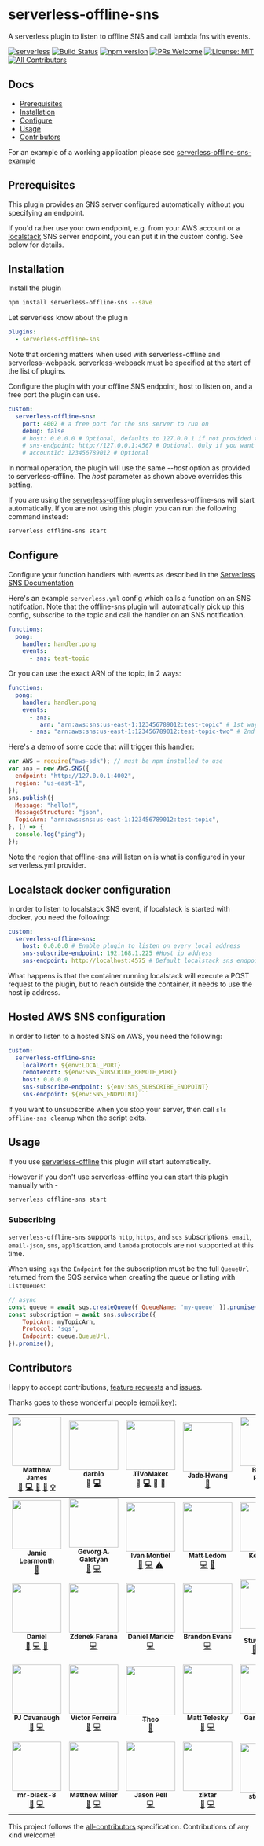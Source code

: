 # serverless-offline-sns
A serverless plugin to listen to offline SNS and call lambda fns with events.

[![serverless](http://public.serverless.com/badges/v3.svg)](http://www.serverless.com)
[![Build Status](https://travis-ci.org/mj1618/serverless-offline-sns.svg?branch=master)](https://travis-ci.org/mj1618/serverless-offline-sns)
[![npm version](https://badge.fury.io/js/serverless-offline-sns.svg)](https://badge.fury.io/js/serverless-offline-sns)
[![PRs Welcome](https://img.shields.io/badge/PRs-welcome-brightgreen.svg)](#contributing)
[![License: MIT](https://img.shields.io/badge/License-MIT-yellow.svg)](https://opensource.org/licenses/MIT)
[![All Contributors](https://img.shields.io/badge/all_contributors-33-orange.svg?style=flat-square)](#contributors)


## Docs
- [Prerequisites](#prerequisites)
- [Installation](#installation)
- [Configure](#configure)
- [Usage](#usage)
- [Contributors](#contributors)

For an example of a working application please see [serverless-offline-sns-example](https://github.com/mj1618/serverless-offline-sns-example)

## Prerequisites

This plugin provides an SNS server configured automatically without you specifying an endpoint.

If you'd rather use your own endpoint, e.g. from your AWS account or a [localstack](https://github.com/localstack/localstack) SNS server endpoint, you can put it in the custom config. See below for details.

## Installation

Install the plugin
```bash
npm install serverless-offline-sns --save
```

Let serverless know about the plugin
```YAML
plugins:
  - serverless-offline-sns
```

Note that ordering matters when used with serverless-offline and serverless-webpack. serverless-webpack must be specified at the start of the list of plugins.

Configure the plugin with your offline SNS endpoint, host to listen on, and a free port the plugin can use.

```YAML
custom:
  serverless-offline-sns:
    port: 4002 # a free port for the sns server to run on
    debug: false
    # host: 0.0.0.0 # Optional, defaults to 127.0.0.1 if not provided to serverless-offline
    # sns-endpoint: http://127.0.0.1:4567 # Optional. Only if you want to use a custom endpoint
    # accountId: 123456789012 # Optional
```

In normal operation, the plugin will use the same *--host* option as provided to serverless-offline. The *host* parameter as shown above overrides this setting.

If you are using the [serverless-offline](https://github.com/dherault/serverless-offline) plugin serverless-offline-sns will start automatically. If you are not using this plugin you can run the following command instead:
```bash
serverless offline-sns start
```

## Configure

Configure your function handlers with events as described in the [Serverless SNS Documentation](https://serverless.com/framework/docs/providers/aws/events/sns/)

Here's an example `serverless.yml` config which calls a function on an SNS notifcation. Note that the offline-sns plugin will automatically pick up this config, subscribe to the topic and call the handler on an SNS notification.

```YAML
functions:
  pong:
    handler: handler.pong
    events:
      - sns: test-topic
```

Or you can use the exact ARN of the topic, in 2 ways:
```YAML
functions:
  pong:
    handler: handler.pong
    events:
      - sns:
         arn: "arn:aws:sns:us-east-1:123456789012:test-topic" # 1st way
      - sns: "arn:aws:sns:us-east-1:123456789012:test-topic-two" # 2nd way
```

Here's a demo of some code that will trigger this handler:

```javascript
var AWS = require("aws-sdk"); // must be npm installed to use
var sns = new AWS.SNS({
  endpoint: "http://127.0.0.1:4002",
  region: "us-east-1",
});
sns.publish({
  Message: "hello!",
  MessageStructure: "json",
  TopicArn: "arn:aws:sns:us-east-1:123456789012:test-topic",
}, () => {
  console.log("ping");
});
```

Note the region that offline-sns will listen on is what is configured in your serverless.yml provider.

## Localstack docker configuration
In order to listen to localstack SNS event, if localstack is started with docker, you need the following:
```YAML
custom:
  serverless-offline-sns:
    host: 0.0.0.0 # Enable plugin to listen on every local address
    sns-subscribe-endpoint: 192.168.1.225 #Host ip address
    sns-endpoint: http://localhost:4575 # Default localstack sns endpoint
```
What happens is that the container running localstack will execute a POST request to the plugin, but to reach outside the container, it needs to use the host ip address.

## Hosted AWS SNS configuration

In order to listen to a hosted SNS on AWS, you need the following:
```YAML
custom:
  serverless-offline-sns:
    localPort: ${env:LOCAL_PORT}
    remotePort: ${env:SNS_SUBSCRIBE_REMOTE_PORT}
    host: 0.0.0.0
    sns-subscribe-endpoint: ${env:SNS_SUBSCRIBE_ENDPOINT}
    sns-endpoint: ${env:SNS_ENDPOINT}```
```

If you want to unsubscribe when you stop your server, then call `sls offline-sns cleanup` when the script exits.

## Usage

If you use [serverless-offline](https://github.com/dherault/serverless-offline) this plugin will start automatically.

However if you don't use serverless-offline you can start this plugin manually with -
```bash
serverless offline-sns start
```

### Subscribing

`serverless-offline-sns` supports `http`, `https`, and `sqs` subscriptions. `email`, `email-json`,
`sms`, `application`, and `lambda` protocols are not supported at this time.

When using `sqs` the `Endpoint` for the subscription must be the full `QueueUrl` returned from
the SQS service when creating the queue or listing with `ListQueues`:

```javascript
// async
const queue = await sqs.createQueue({ QueueName: 'my-queue' }).promise();
const subscription = await sns.subscribe({
    TopicArn: myTopicArn,
    Protocol: 'sqs',
    Endpoint: queue.QueueUrl,
}).promise();
```

## Contributors

Happy to accept contributions, [feature requests](https://github.com/mj1618/serverless-offline-sns/issues) and [issues](https://github.com/mj1618/serverless-offline-sns/issues).

Thanks goes to these wonderful people ([emoji key](https://github.com/kentcdodds/all-contributors#emoji-key)):

<!-- ALL-CONTRIBUTORS-LIST:START - Do not remove or modify this section -->
| [<img src="https://avatars0.githubusercontent.com/u/6138817?v=4" width="100px;"/><br /><sub><b>Matthew James</b></sub>](https://github.com/mj1618)<br />[💬](#question-mj1618 "Answering Questions") [💻](https://github.com/mj1618/serverless-offline-sns/commits?author=mj1618 "Code") [🎨](#design-mj1618 "Design") [📖](https://github.com/mj1618/serverless-offline-sns/commits?author=mj1618 "Documentation") [💡](#example-mj1618 "Examples") | [<img src="https://avatars0.githubusercontent.com/u/517620?v=4" width="100px;"/><br /><sub><b>darbio</b></sub>](https://github.com/darbio)<br />[🐛](https://github.com/mj1618/serverless-offline-sns/issues?q=author%3Adarbio "Bug reports") [💻](https://github.com/mj1618/serverless-offline-sns/commits?author=darbio "Code") | [<img src="https://avatars2.githubusercontent.com/u/5116271?v=4" width="100px;"/><br /><sub><b>TiVoMaker</b></sub>](https://github.com/TiVoMaker)<br />[🐛](https://github.com/mj1618/serverless-offline-sns/issues?q=author%3ATiVoMaker "Bug reports") [💻](https://github.com/mj1618/serverless-offline-sns/commits?author=TiVoMaker "Code") [🎨](#design-TiVoMaker "Design") [📖](https://github.com/mj1618/serverless-offline-sns/commits?author=TiVoMaker "Documentation") | [<img src="https://avatars3.githubusercontent.com/u/32281536?v=4" width="100px;"/><br /><sub><b>Jade Hwang</b></sub>](https://github.com/jadehwangsonos)<br />[🐛](https://github.com/mj1618/serverless-offline-sns/issues?q=author%3Ajadehwangsonos "Bug reports") | [<img src="https://avatars1.githubusercontent.com/u/933251?v=4" width="100px;"/><br /><sub><b>Bennett Rogers</b></sub>](https://github.com/bennettrogers)<br />[🐛](https://github.com/mj1618/serverless-offline-sns/issues?q=author%3Abennettrogers "Bug reports") [💻](https://github.com/mj1618/serverless-offline-sns/commits?author=bennettrogers "Code") | [<img src="https://avatars2.githubusercontent.com/u/9253219?v=4" width="100px;"/><br /><sub><b>Julius Breckel</b></sub>](https://github.com/jbreckel)<br />[💻](https://github.com/mj1618/serverless-offline-sns/commits?author=jbreckel "Code") [💡](#example-jbreckel "Examples") [⚠️](https://github.com/mj1618/serverless-offline-sns/commits?author=jbreckel "Tests") | [<img src="https://avatars1.githubusercontent.com/u/29059474?v=4" width="100px;"/><br /><sub><b>RainaWLK</b></sub>](https://github.com/RainaWLK)<br />[🐛](https://github.com/mj1618/serverless-offline-sns/issues?q=author%3ARainaWLK "Bug reports") [💻](https://github.com/mj1618/serverless-offline-sns/commits?author=RainaWLK "Code") |
| :---: | :---: | :---: | :---: | :---: | :---: | :---: |
| [<img src="https://avatars2.githubusercontent.com/u/33498?v=4" width="100px;"/><br /><sub><b>Jamie Learmonth</b></sub>](http://www.boxlightmedia.com)<br />[🐛](https://github.com/mj1618/serverless-offline-sns/issues?q=author%3Ajamiel "Bug reports") | [<img src="https://avatars2.githubusercontent.com/u/2598355?v=4" width="100px;"/><br /><sub><b>Gevorg A. Galstyan</b></sub>](https://github.com/gevorggalstyan)<br />[🐛](https://github.com/mj1618/serverless-offline-sns/issues?q=author%3Agevorggalstyan "Bug reports") [💻](https://github.com/mj1618/serverless-offline-sns/commits?author=gevorggalstyan "Code") | [<img src="https://avatars3.githubusercontent.com/u/412382?v=4" width="100px;"/><br /><sub><b>Ivan Montiel</b></sub>](https://idmontie.github.io)<br />[🐛](https://github.com/mj1618/serverless-offline-sns/issues?q=author%3Aidmontie "Bug reports") [💻](https://github.com/mj1618/serverless-offline-sns/commits?author=idmontie "Code") [⚠️](https://github.com/mj1618/serverless-offline-sns/commits?author=idmontie "Tests") | [<img src="https://avatars0.githubusercontent.com/u/205515?v=4" width="100px;"/><br /><sub><b>Matt Ledom</b></sub>](https://github.com/mledom)<br />[💻](https://github.com/mj1618/serverless-offline-sns/commits?author=mledom "Code") [🎨](#design-mledom "Design") | [<img src="https://avatars3.githubusercontent.com/u/2430033?v=4" width="100px;"/><br /><sub><b>Keith Kirk</b></sub>](http://kmfk.io)<br />[💻](https://github.com/mj1618/serverless-offline-sns/commits?author=kmfk "Code") [🎨](#design-kmfk "Design") | [<img src="https://avatars1.githubusercontent.com/u/679761?v=4" width="100px;"/><br /><sub><b>Kobi Meirson</b></sub>](https://github.com/kobim)<br />[💻](https://github.com/mj1618/serverless-offline-sns/commits?author=kobim "Code") | [<img src="https://avatars2.githubusercontent.com/u/2048655?v=4" width="100px;"/><br /><sub><b>Steve Green</b></sub>](https://github.com/lagnat)<br />[💻](https://github.com/mj1618/serverless-offline-sns/commits?author=lagnat "Code") |
| [<img src="https://avatars1.githubusercontent.com/u/334487?v=4" width="100px;"/><br /><sub><b>Daniel</b></sub>](http://dandoes.net)<br />[🐛](https://github.com/mj1618/serverless-offline-sns/issues?q=author%3ADanielSchaffer "Bug reports") [💻](https://github.com/mj1618/serverless-offline-sns/commits?author=DanielSchaffer "Code") [🎨](#design-DanielSchaffer "Design") | [<img src="https://avatars2.githubusercontent.com/u/592682?v=4" width="100px;"/><br /><sub><b>Zdenek Farana</b></sub>](https://zdenekfarana.com/)<br />[💻](https://github.com/mj1618/serverless-offline-sns/commits?author=byF "Code") | [<img src="https://avatars3.githubusercontent.com/u/80440?v=4" width="100px;"/><br /><sub><b>Daniel Maricic</b></sub>](https://woss.io)<br />[💻](https://github.com/mj1618/serverless-offline-sns/commits?author=woss "Code") | [<img src="https://avatars1.githubusercontent.com/u/542245?v=4" width="100px;"/><br /><sub><b>Brandon Evans</b></sub>](http://www.brandonmevans.com)<br />[💻](https://github.com/mj1618/serverless-offline-sns/commits?author=BrandonE "Code") | [<img src="https://avatars0.githubusercontent.com/u/1598537?v=4" width="100px;"/><br /><sub><b>AJ Stuyvenberg</b></sub>](https://aaronstuyvenberg.com)<br />[💬](#question-astuyve "Answering Questions") [💻](https://github.com/mj1618/serverless-offline-sns/commits?author=astuyve "Code") [⚠️](https://github.com/mj1618/serverless-offline-sns/commits?author=astuyve "Tests") | [<img src="https://avatars1.githubusercontent.com/u/16331726?v=4" width="100px;"/><br /><sub><b>justin.kruse</b></sub>](https://github.com/jkruse14)<br />[⚠️](https://github.com/mj1618/serverless-offline-sns/commits?author=jkruse14 "Tests") [💻](https://github.com/mj1618/serverless-offline-sns/commits?author=jkruse14 "Code") | [<img src="https://avatars2.githubusercontent.com/u/6473775?v=4" width="100px;"/><br /><sub><b>Clement134</b></sub>](https://github.com/Clement134)<br />[🐛](https://github.com/mj1618/serverless-offline-sns/issues?q=author%3AClement134 "Bug reports") [💻](https://github.com/mj1618/serverless-offline-sns/commits?author=Clement134 "Code") |
| [<img src="https://avatars3.githubusercontent.com/u/33069039?v=4" width="100px;"/><br /><sub><b>PJ Cavanaugh</b></sub>](https://github.com/pjcav)<br />[🐛](https://github.com/mj1618/serverless-offline-sns/issues?q=author%3Apjcav "Bug reports") [💻](https://github.com/mj1618/serverless-offline-sns/commits?author=pjcav "Code") | [<img src="https://avatars3.githubusercontent.com/u/25830138?v=4" width="100px;"/><br /><sub><b>Victor Ferreira</b></sub>](https://github.com/victorsferreira)<br />[🐛](https://github.com/mj1618/serverless-offline-sns/issues?q=author%3Avictorsferreira "Bug reports") [💻](https://github.com/mj1618/serverless-offline-sns/commits?author=victorsferreira "Code") | [<img src="https://avatars2.githubusercontent.com/u/12129589?v=4" width="100px;"/><br /><sub><b>Theo</b></sub>](https://github.com/shierro)<br />[📖](https://github.com/mj1618/serverless-offline-sns/commits?author=shierro "Documentation") | [<img src="https://avatars0.githubusercontent.com/u/47985584?v=4" width="100px;"/><br /><sub><b>Matt Telesky</b></sub>](https://github.com/mteleskycmp)<br />[🐛](https://github.com/mj1618/serverless-offline-sns/issues?q=author%3Amteleskycmp "Bug reports") [💻](https://github.com/mj1618/serverless-offline-sns/commits?author=mteleskycmp "Code") | [<img src="https://avatars3.githubusercontent.com/u/4624648?v=4" width="100px;"/><br /><sub><b>Garrett Scott</b></sub>](https://github.com/perkyguy)<br />[🐛](https://github.com/mj1618/serverless-offline-sns/issues?q=author%3Aperkyguy "Bug reports") [💻](https://github.com/mj1618/serverless-offline-sns/commits?author=perkyguy "Code") | [<img src="https://avatars3.githubusercontent.com/u/428113?v=4" width="100px;"/><br /><sub><b>Patrice Gargiolo</b></sub>](https://github.com/Pat-rice)<br />[📖](https://github.com/mj1618/serverless-offline-sns/commits?author=Pat-rice "Documentation") | [<img src="https://avatars3.githubusercontent.com/u/5074290?v=4" width="100px;"/><br /><sub><b>Michael W. Martin</b></sub>](https://games.crossfit.com/athlete/110515)<br />[🐛](https://github.com/mj1618/serverless-offline-sns/issues?q=author%3Aanaerobic "Bug reports") [💻](https://github.com/mj1618/serverless-offline-sns/commits?author=anaerobic "Code") |
| [<img src="https://avatars0.githubusercontent.com/u/18377620?v=4" width="100px;"/><br /><sub><b>mr-black-8</b></sub>](https://github.com/mr-black-8)<br />[🐛](https://github.com/mj1618/serverless-offline-sns/issues?q=author%3Amr-black-8 "Bug reports") [💻](https://github.com/mj1618/serverless-offline-sns/commits?author=mr-black-8 "Code") | [<img src="https://avatars1.githubusercontent.com/u/314629?v=4" width="100px;"/><br /><sub><b>Matthew Miller</b></sub>](https://github.com/brocksamson)<br />[🐛](https://github.com/mj1618/serverless-offline-sns/issues?q=author%3Abrocksamson "Bug reports") [💻](https://github.com/mj1618/serverless-offline-sns/commits?author=brocksamson "Code") | [<img src="https://avatars0.githubusercontent.com/u/52263930?v=4" width="100px;"/><br /><sub><b>Jason Pell</b></sub>](https://github.com/jason-adnuntius)<br />[💻](https://github.com/mj1618/serverless-offline-sns/commits?author=jason-adnuntius "Code") | [<img src="https://avatars2.githubusercontent.com/u/1040751?v=4" width="100px;"/><br /><sub><b>ziktar</b></sub>](https://github.com/ziktar)<br />[🐛](https://github.com/mj1618/serverless-offline-sns/issues?q=author%3Aziktar "Bug reports") [💻](https://github.com/mj1618/serverless-offline-sns/commits?author=ziktar "Code") | [<img src="https://avatars1.githubusercontent.com/u/7518762?v=4" width="100px;"/><br /><sub><b>stevencsf</b></sub>](https://github.com/stevencsf)<br />[🐛](https://github.com/mj1618/serverless-offline-sns/issues?q=author%3Astevencsf "Bug reports") |
<!-- ALL-CONTRIBUTORS-LIST:END -->

This project follows the [all-contributors](https://github.com/kentcdodds/all-contributors) specification. Contributions of any kind welcome!
